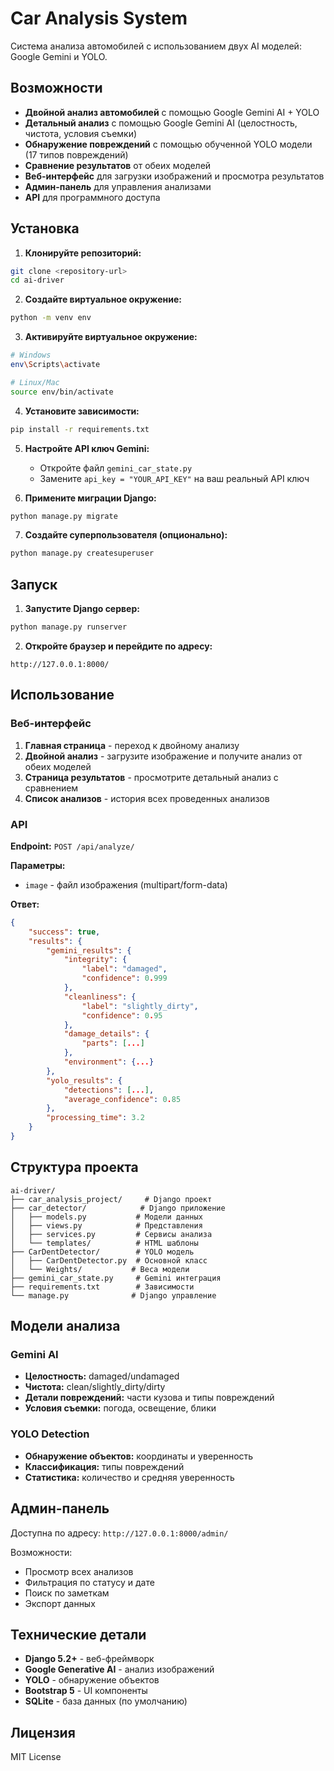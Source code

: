 # Car Analysis System

Система анализа автомобилей с использованием двух AI моделей: Google Gemini и YOLO.

## Возможности

- **Двойной анализ автомобилей** с помощью Google Gemini AI + YOLO
- **Детальный анализ** с помощью Google Gemini AI (целостность, чистота, условия съемки)
- **Обнаружение повреждений** с помощью обученной YOLO модели (17 типов повреждений)
- **Сравнение результатов** от обеих моделей
- **Веб-интерфейс** для загрузки изображений и просмотра результатов
- **Админ-панель** для управления анализами
- **API** для программного доступа

## Установка

1. **Клонируйте репозиторий:**
```bash
git clone <repository-url>
cd ai-driver
```

2. **Создайте виртуальное окружение:**
```bash
python -m venv env
```

3. **Активируйте виртуальное окружение:**
```bash
# Windows
env\Scripts\activate

# Linux/Mac
source env/bin/activate
```

4. **Установите зависимости:**
```bash
pip install -r requirements.txt
```

5. **Настройте API ключ Gemini:**
   - Откройте файл `gemini_car_state.py`
   - Замените `api_key = "YOUR_API_KEY"` на ваш реальный API ключ

6. **Примените миграции Django:**
```bash
python manage.py migrate
```

7. **Создайте суперпользователя (опционально):**
```bash
python manage.py createsuperuser
```

## Запуск

1. **Запустите Django сервер:**
```bash
python manage.py runserver
```

2. **Откройте браузер и перейдите по адресу:**
```
http://127.0.0.1:8000/
```

## Использование

### Веб-интерфейс

1. **Главная страница** - переход к двойному анализу
2. **Двойной анализ** - загрузите изображение и получите анализ от обеих моделей
3. **Страница результатов** - просмотрите детальный анализ с сравнением
4. **Список анализов** - история всех проведенных анализов

### API

**Endpoint:** `POST /api/analyze/`

**Параметры:**
- `image` - файл изображения (multipart/form-data)

**Ответ:**
```json
{
    "success": true,
    "results": {
        "gemini_results": {
            "integrity": {
                "label": "damaged",
                "confidence": 0.999
            },
            "cleanliness": {
                "label": "slightly_dirty", 
                "confidence": 0.95
            },
            "damage_details": {
                "parts": [...]
            },
            "environment": {...}
        },
        "yolo_results": {
            "detections": [...],
            "average_confidence": 0.85
        },
        "processing_time": 3.2
    }
}
```

## Структура проекта

```
ai-driver/
├── car_analysis_project/     # Django проект
├── car_detector/            # Django приложение
│   ├── models.py           # Модели данных
│   ├── views.py            # Представления
│   ├── services.py         # Сервисы анализа
│   └── templates/          # HTML шаблоны
├── CarDentDetector/        # YOLO модель
│   ├── CarDentDetector.py  # Основной класс
│   └── Weights/           # Веса модели
├── gemini_car_state.py     # Gemini интеграция
├── requirements.txt        # Зависимости
└── manage.py              # Django управление
```

## Модели анализа

### Gemini AI
- **Целостность:** damaged/undamaged
- **Чистота:** clean/slightly_dirty/dirty  
- **Детали повреждений:** части кузова и типы повреждений
- **Условия съемки:** погода, освещение, блики

### YOLO Detection
- **Обнаружение объектов:** координаты и уверенность
- **Классификация:** типы повреждений
- **Статистика:** количество и средняя уверенность

## Админ-панель

Доступна по адресу: `http://127.0.0.1:8000/admin/`

Возможности:
- Просмотр всех анализов
- Фильтрация по статусу и дате
- Поиск по заметкам
- Экспорт данных

## Технические детали

- **Django 5.2+** - веб-фреймворк
- **Google Generative AI** - анализ изображений
- **YOLO** - обнаружение объектов
- **Bootstrap 5** - UI компоненты
- **SQLite** - база данных (по умолчанию)

## Лицензия

MIT License
